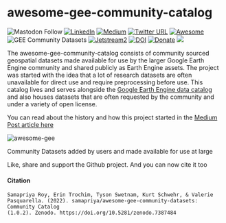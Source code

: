 # awesome-gee-community-catalog

![Mastodon Follow](https://img.shields.io/mastodon/follow/109627075086849826?domain=https%3A%2F%2Fmapstodon.space%2F)
[![LinkedIn](https://img.shields.io/badge/LinkedIn-0077B5?style=plastic&logo=linkedin&logoColor=white)](https://www.linkedin.com/in/samapriya/)
[![Medium](https://img.shields.io/badge/Medium-12100E?style=flat&logo=medium&logoColor=white)](https://medium.com/@samapriyaroy)
[![Twitter URL](https://img.shields.io/twitter/follow/samapriyaroy?style=social)](https://twitter.com/intent/follow?screen_name=samapriyaroy)
[![Awesome](https://cdn.rawgit.com/sindresorhus/awesome/d7305f38d29fed78fa85652e3a63e154dd8e8829/media/badge.svg)](https://github.com/sindresorhus/awesome)
![GEE Community Datasets](https://img.shields.io/endpoint?url=https://gist.githubusercontent.com/samapriya/34bc0c1280d475d3a69e3b60a706226e/raw/community.json)
[![Jetstream2](https://img.shields.io/badge/Supported%20by-Jetstream2-brightgreen)](https://jetstream-cloud.org/)
[![DOI](https://zenodo.org/badge/DOI/10.5281/zenodo.7387484.svg)](https://doi.org/10.5281/zenodo.7387484)
[![Donate](https://img.shields.io/badge/Donate-Buy%20me%20a%20Chai-teal)](https://www.buymeacoffee.com/samapriya)
[![](https://img.shields.io/static/v1?label=Sponsor&message=%E2%9D%A4&logo=GitHub&color=%23fe8e86)](https://github.com/sponsors/samapriya)


The awesome-gee-community-catalog consists of community sourced geospatial datasets made available for use by the larger Google Earth Engine community and shared publicly as Earth Engine assets. The project was started with the idea that a lot of research datasets are often unavailable for direct use and require preprocessing before use. This catalog lives and serves alongside the [Google Earth Engine data catalog](https://developers.google.com/earth-engine/datasets/catalog) and also houses datasets that are often requested by the community and under a variety of open license.

You can read about the history and how this project started in the [Medium Post article here](https://medium.com/geospatial-processing-at-scale/community-datasets-data-commons-in-google-earth-engine-8585d8baef1f)

![awesome-gee](https://user-images.githubusercontent.com/6677629/193480583-8f403475-7325-4b9e-b24d-222b46517512.png)

Community Datasets added by users and made available for use at large

Like, share and support the Github project. And you can now cite it too

#### Citation

```
Samapriya Roy, Erin Trochim, Tyson Swetnam, Kurt Schwehr, & Valerie Pasquarella. (2022). samapriya/awesome-gee-community-datasets: Community Catalog
(1.0.2). Zenodo. https://doi.org/10.5281/zenodo.7387484
```
